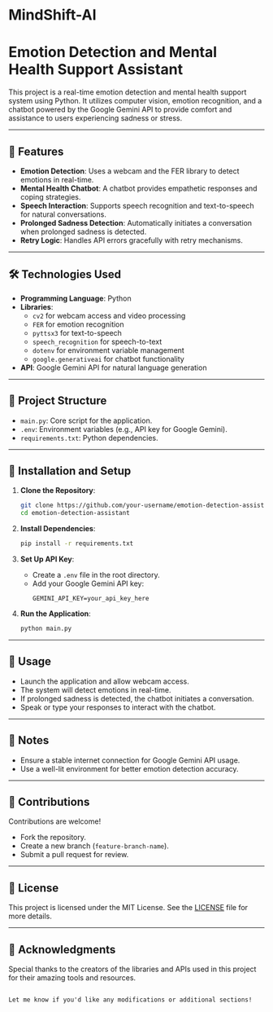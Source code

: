 # MindShift-AI




# Emotion Detection and Mental Health Support Assistant

This project is a real-time emotion detection and mental health support system using Python. It utilizes computer vision, emotion recognition, and a chatbot powered by the Google Gemini API to provide comfort and assistance to users experiencing sadness or stress.

---

## 📖 Features

- **Emotion Detection**: Uses a webcam and the FER library to detect emotions in real-time.
- **Mental Health Chatbot**: A chatbot provides empathetic responses and coping strategies.
- **Speech Interaction**: Supports speech recognition and text-to-speech for natural conversations.
- **Prolonged Sadness Detection**: Automatically initiates a conversation when prolonged sadness is detected.
- **Retry Logic**: Handles API errors gracefully with retry mechanisms.

---

## 🛠 Technologies Used

- **Programming Language**: Python
- **Libraries**:  
  - `cv2` for webcam access and video processing  
  - `FER` for emotion recognition  
  - `pyttsx3` for text-to-speech  
  - `speech_recognition` for speech-to-text  
  - `dotenv` for environment variable management  
  - `google.generativeai` for chatbot functionality
- **API**: Google Gemini API for natural language generation  

---

## 📂 Project Structure

- `main.py`: Core script for the application.
- `.env`: Environment variables (e.g., API key for Google Gemini).
- `requirements.txt`: Python dependencies.

---

## 🔧 Installation and Setup

1. **Clone the Repository**:
   ```bash
   git clone https://github.com/your-username/emotion-detection-assistant.git
   cd emotion-detection-assistant
   ```

2. **Install Dependencies**:
   ```bash
   pip install -r requirements.txt
   ```

3. **Set Up API Key**:  
   - Create a `.env` file in the root directory.
   - Add your Google Gemini API key:
     ```
     GEMINI_API_KEY=your_api_key_here
     ```

4. **Run the Application**:
   ```bash
   python main.py
   ```

---

## 🚀 Usage

- Launch the application and allow webcam access.
- The system will detect emotions in real-time.
- If prolonged sadness is detected, the chatbot initiates a conversation.
- Speak or type your responses to interact with the chatbot.

---

## 📝 Notes

- Ensure a stable internet connection for Google Gemini API usage.
- Use a well-lit environment for better emotion detection accuracy.

---

## 🤝 Contributions

Contributions are welcome!  
- Fork the repository.
- Create a new branch (`feature-branch-name`).
- Submit a pull request for review.

---

## 📜 License

This project is licensed under the MIT License. See the [LICENSE](LICENSE) file for more details.

---

## 🌟 Acknowledgments

Special thanks to the creators of the libraries and APIs used in this project for their amazing tools and resources.
```  

Let me know if you'd like any modifications or additional sections!
